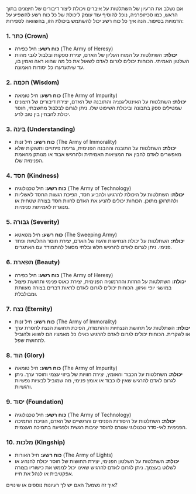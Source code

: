אם נשלב את הרעיון של השתלטות על איברים ויכולת ליצור דיבורים של חיצונים בתוך הראש, כמו סכיזופרניה, נוכל להוסיף עוד עומק ליכולת של כל כוח רשע להשפיע על הדמויות בסיפור. הנה איך כל כוח רשע יכול להשתמש ביכולת הזו, בהשוואה לספירות:

### 1. כתר (Crown)

- **כוח רשע:** חיל כפירה (The Army of Heresy)
- **יכולת:** השתלטות על המוח העליון של האדם, יצירת ספקות ובלבול לגבי מהות השלטון האמיתי. הכוחות יכולים לגרום לאדם לשאול את כל מה שהוא ראה ואמין בו, עד שיתערערו כל יסודות האמונה.

### 2. חכמה (Wisdom)

- **כוח רשע:** חיל טומאה (The Army of Impurity)
- **יכולת:** השתלטות על האינטליגנציה והתובנה של האדם, יצירת דיבורים של חיצונים שמטילים ספק בתבונה וביכולת השיפוט שלו. ניתן לגרום לבלבול מחשבתי, חוסר יכולת להבחין בין טוב לרע.

### 3. בינה (Understanding)

- **כוח רשע:** חיל זנות (The Army of Immorality)
- **יכולת:** השתלטות על התובנה וההבנה הפנימית, גרימת פיתויים ותשוקות שלא מאפשרים לאדם להבין את המציאות האמיתית ולהרגיש אבוד או מנותק מהאמת הפנימית שלו.

### 4. חסד (Kindness)

- **כוח רשע:** חיל טכנולוגיה (The Army of Technology)
- **יכולת:** השתלטות על היכולת להרגיש ולהביע חסד, הפיכת רגשות החסד לאשליות ולהתרוקן מתוכן. הכוחות יכולים להניע את האדם לחוות חסד בצורה שטחית או מנוגדת לאמיתות פנימיות.

### 5. גבורה (Severity)

- **כוח רשע:** חיל מטאטא (The Sweeping Army)
- **יכולת:** השתלטות על יכולת הנחישות והעוז של האדם, יצירת חוסר החלטיות ופחד פנימי. ניתן לגרום לאדם להרגיש חלש ובלתי מסוגל להתמודד עם האתגרים.

### 6. תפארת (Beauty)

- **כוח רשע:** חיל כפירה (The Army of Heresy)
- **יכולת:** השתלטות על החזות וההרמוניה הפנימית, יצירת כאוס פנימי ותחושת פיצול במושגי יופי ואיזון. הכוחות יכולים לגרום לאדם לראות דברים בצורה מעוותת ומבולבלת.

### 7. נצח (Eternity)

- **כוח רשע:** חיל זנות (The Army of Immorality)
- **יכולת:** השתלטות על תחושת הנצחיות וההתמדה, הפיכת תחושת הנצח לחסרת ערך או לשקרית. הכוחות יכולים לגרום לאדם להרגיש כאילו כל מאמציו הם לשווא ולהוביל לתחושת שפל.

### 8. הוד (Glory)

- **כוח רשע:** חיל טומאה (The Army of Impurity)
- **יכולת:** השתלטות על הכבוד והאומץ, יצירת חוויות של ביזוי עצמי וחוסר ערך. ניתן לגרום לאדם להרגיש שאין לו כבוד או אומץ פנימי, מה שמוביל לבעיות נפשיות ורגשיות.

### 9. יסוד (Foundation)

- **כוח רשע:** חיל טכנולוגיה (The Army of Technology)
- **יכולת:** השתלטות על היסודות הפנימיים והרגשיים של האדם, הפיכת התמיכה הפנימית לאי-סדר טכנולוגי שגורם לחוסר יציבות רגשית ולפגיעה בתמיכה העצמית.

### 10. מלכות (Kingship)

- **כוח רשע:** חיל האורות (The Army of Lights)
- **יכולת:** השתלטות על השלטון הפנימי, יצירת תחושות של חוסר יכולת להנהיג או לשלוט בעצמך. ניתן לגרום לאדם להרגיש שאינו יכול לממש את כישוריו בצורה אפקטיבית או לנהל את חייו.

איך זה נשמע? האם יש לך רעיונות נוספים או שינויים?
